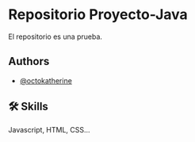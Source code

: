 
# Repositorio Proyecto-Java 

El repositorio es una prueba.   

## Authors

- [@octokatherine](https://www.github.com/paulsalvo87)


## 🛠 Skills
Javascript, HTML, CSS...


